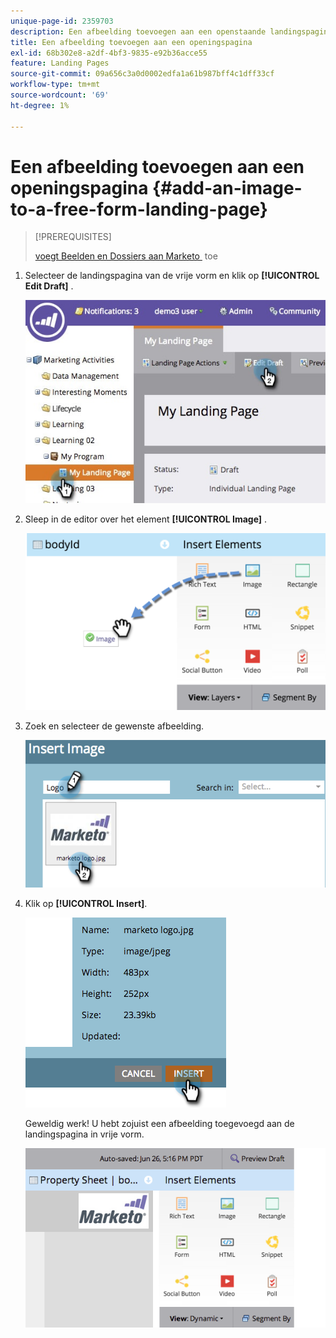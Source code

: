 ```yaml
---
unique-page-id: 2359703
description: Een afbeelding toevoegen aan een openstaande landingspagina - Marketo Docs - Productdocumentatie
title: Een afbeelding toevoegen aan een openingspagina
exl-id: 68b302e8-a2df-4bf3-9835-e92b36acce55
feature: Landing Pages
source-git-commit: 09a656c3a0d0002edfa1a61b987bff4c1dff33cf
workflow-type: tm+mt
source-wordcount: '69'
ht-degree: 1%

---
```


# Een afbeelding toevoegen aan een openingspagina {#add-an-image-to-a-free-form-landing-page}

>[!PREREQUISITES]
>
>[&#x200B; voegt Beelden en Dossiers aan Marketo &#x200B;](/help/marketo/product-docs/demand-generation/images-and-files/add-images-and-files-to-marketo.md) toe

1. Selecteer de landingspagina van de vrije vorm en klik op **[!UICONTROL Edit Draft]** .

   ![](assets/landingpageeditdraft.jpg)

1. Sleep in de editor over het element **[!UICONTROL Image]** .

   ![](assets/image2015-5-21-15-3a38-3a58.png)

1. Zoek en selecteer de gewenste afbeelding.

   ![](assets/image2014-9-16-14-3a35-3a59.png)

1. Klik op **[!UICONTROL Insert]**.

   ![](assets/image2014-9-16-15-3a3-3a48.png)

   Geweldig werk! U hebt zojuist een afbeelding toegevoegd aan de landingspagina in vrije vorm.

   ![](assets/image2015-5-21-15-3a40-3a11.png)
